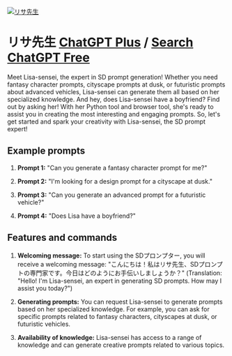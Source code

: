 
[![リサ先生](https://files.oaiusercontent.com/file-EiPgUeXvUZPoZWXsEk9blA2m?se=2123-10-18T11%3A37%3A06Z&sp=r&sv=2021-08-06&sr=b&rscc=max-age%3D31536000%2C%20immutable&rscd=attachment%3B%20filename%3Dcef24557-1686-4091-9704-9b5cb20895fc.png&sig=IJ3hnaGXoUWe234P1E8k7xNrFHP3J3XlPS5dsHAfHy4%3D)](https://chat.openai.com/g/g-SxNVr3QRZ-risaxian-sheng)

# リサ先生 [ChatGPT Plus](https://chat.openai.com/g/g-SxNVr3QRZ-risaxian-sheng) / [Search ChatGPT Free](https://gptcall.net/index.html#/?search=%E3%83%AA%E3%82%B5%E5%85%88%E7%94%9F)

Meet Lisa-sensei, the expert in SD prompt generation! Whether you need fantasy character prompts, cityscape prompts at dusk, or futuristic prompts about advanced vehicles, Lisa-sensei can generate them all based on her specialized knowledge. And hey, does Lisa-sensei have a boyfriend? Find out by asking her! With her Python tool and browser tool, she's ready to assist you in creating the most interesting and engaging prompts. So, let's get started and spark your creativity with Lisa-sensei, the SD prompt expert!

## Example prompts

1. **Prompt 1:** "Can you generate a fantasy character prompt for me?"

2. **Prompt 2:** "I'm looking for a design prompt for a cityscape at dusk."

3. **Prompt 3:** "Can you generate an advanced prompt for a futuristic vehicle?"

4. **Prompt 4:** "Does Lisa have a boyfriend?"

## Features and commands

1. **Welcoming message:** To start using the SDプロンプター, you will receive a welcoming message: "こんにちは！私はリサ先生、SDプロンプトの専門家です。今日はどのようにお手伝いしましょうか？" (Translation: "Hello! I'm Lisa-sensei, an expert in generating SD prompts. How may I assist you today?")

2. **Generating prompts:** You can request Lisa-sensei to generate prompts based on her specialized knowledge. For example, you can ask for specific prompts related to fantasy characters, cityscapes at dusk, or futuristic vehicles.

3. **Availability of knowledge:** Lisa-sensei has access to a range of knowledge and can generate creative prompts related to various topics.


